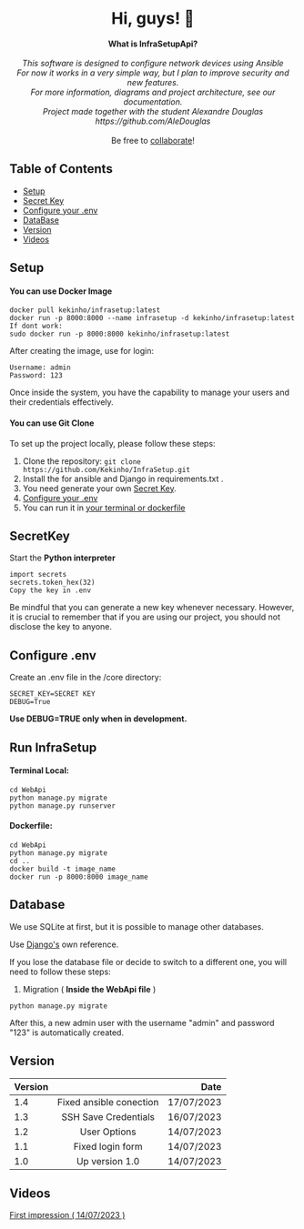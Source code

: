 <h1 align="center">Hi, guys! 👋</h1>

<p align="center">
    <b>What is InfraSetupApi?</b><br><br>
    <i>
        This software is designed to configure network devices using <span color="blue">Ansible</span><br>
        For now it works in a very simple way, but I plan to improve security and new features.<br>
        For more information, diagrams and project architecture, see our documentation.<br>
        Project made together with the student Alexandre Douglas https://github.com/AleDouglas<br>
    </i><br>
    Be free to <a href="https://github.com/Kekinho/InfraSetup/blob/master/CONTRIBUTING.md">collaborate</a>!
</p>

## Table of Contents

- [Setup](#setup)
- [Secret Key](#secretkey)
- [Configure your .env](#configure-env)
- [DataBase](#database)
- [Version](#version)
- [Videos](#videos)


## Setup

#### You can use Docker Image

```
docker pull kekinho/infrasetup:latest
docker run -p 8000:8000 --name infrasetup -d kekinho/infrasetup:latest
If dont work:
sudo docker run -p 8000:8000 kekinho/infrasetup:latest
```

After creating the image, use for login:
```
Username: admin
Password: 123
```

Once inside the system, you have the capability to manage your users and their credentials effectively.

#### You can use Git Clone

To set up the project locally, please follow these steps:

1. Clone the repository: `git clone https://github.com/Kekinho/InfraSetup.git`
2. Install the for ansible and Django in requirements.txt .
3. You need generate your own [Secret Key](#SecretKey).
4. [Configure your .env](#configure-.env)
5. You can run it in [your terminal or dockerfile](#run-infrasetup)


## SecretKey

Start the **Python interpreter**
```
import secrets
secrets.token_hex(32)
Copy the key in .env
```
Be mindful that you can generate a new key whenever necessary. 
However, it is crucial to remember that if you are using our project, you should not disclose the key to anyone.

## Configure .env

Create an .env file in the /core directory:
```
SECRET_KEY=SECRET KEY
DEBUG=True
```
**Use DEBUG=TRUE only when in development.**

## Run InfraSetup

#### Terminal Local:

```
cd WebApi
python manage.py migrate
python manage.py runserver
```

#### Dockerfile:

```
cd WebApi
python manage.py migrate
cd ..
docker build -t image_name
docker run -p 8000:8000 image_name

```
## Database

We use SQLite at first, but it is possible to manage other databases.

Use [Django's](https://docs.djangoproject.com/en/4.2/ref/databases/) own reference.

If you lose the database file or decide to switch to a different one, you will need to follow these steps:

1. Migration ( **Inside the WebApi file** )


```
python manage.py migrate
```

After this, a new admin user with the username "admin" and password "123" is automatically created.

## Version


| Version   |            |  Date |
|----------|:-------------:|------:|
| 1.4 |  Fixed ansible conection | 17/07/2023 |
| 1.3 |  SSH Save Credentials | 16/07/2023 |
| 1.2 |  User Options | 14/07/2023 |
| 1.1 |  Fixed login form | 14/07/2023 |
| 1.0 |    Up version 1.0   |   14/07/2023 |


## Videos


[First impression ( 14/07/2023 )](https://www.youtube.com/watch?v=5jByei5CKC8)

